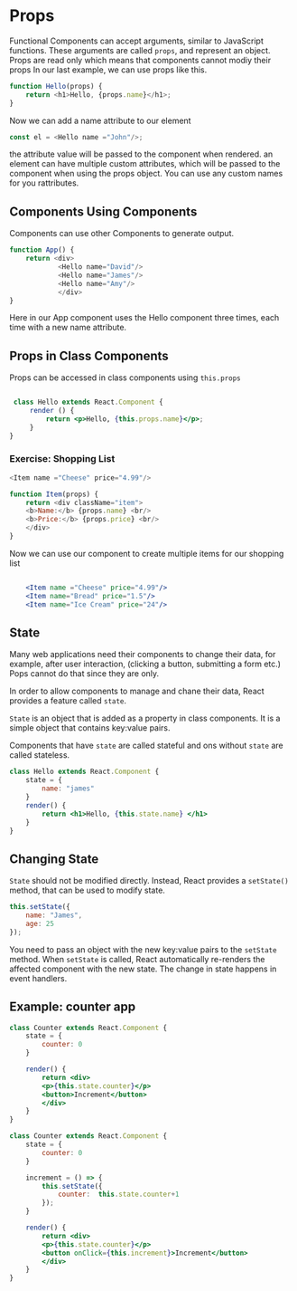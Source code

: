 # Props

Functional Components can accept arguments, similar to JavaScript functions. These arguments are called ``props``, and represent an object. Props are read only which means that components cannot modiy their props In our last example, we can use props like this.

```javascript
function Hello(props) {
    return <h1>Hello, {props.name}</h1>;
}
```

Now we can add a name attribute to our element

```javascript
const el = <Hello name ="John"/>;
```

the attribute value will be passed to the component when rendered.
an element can have multiple custom attributes, which will be passed to the component when using the props object. You can use any custom names for you rattributes.

## Components Using Components

Components can use other Components to generate output.

```javascript
function App() {
    return <div>
            <Hello name="David"/>
            <Hello name="James"/>
            <Hello name="Amy"/>
            </div>
}
```

Here in our App component uses the Hello component three times, each time with a new name attribute.



## Props in Class Components

Props can be accessed in class components using ``this.props``

``` jsx

 class Hello extends React.Component {
     render () {
         return <p>Hello, {this.props.name}</p>;
     }
}
```

### Exercise: Shopping List

``` javascript
<Item name ="Cheese" price="4.99"/>

function Item(props) {
    return <div className="item">
    <b>Name:</b> {props.name} <br/>
    <b>Price:</b> {props.price} <br/>
    </div>
}
```

Now we can use our component to create multiple items for our shopping list

``` jsx

    <Item name ="Cheese" price="4.99"/>
    <Item name="Bread" price="1.5"/>
    <Item name="Ice Cream" price="24"/>

```

## State

Many web applications need their components to change their data, for example, after user interaction, (clicking a button, submitting a form etc.) Pops cannot do that since they are only. 

In order to allow components to manage and chane their data, React provides a feature called ``state``.

``State``  is an object that is added as a property in class components. It is a simple object that contains key:value pairs.

Components that have ``state`` are called stateful and ons without ``state`` are called stateless.

```jsx 
class Hello extends React.Component {
    state = {
        name: "james"
    }
    render() {
        return <h1>Hello, {this.state.name} </h1>
    }
}

```

## Changing State

``State`` should not be modified directly. Instead, React provides a ``setState()`` method, that can be used to modify state.

```jsx
this.setState({
    name: "James",
    age: 25
});
```
You need to pass an object with the new key:value pairs to the ``setState`` method. When ``setState`` is called, React automatically re-renders the affected component with the new state. The change in state happens in event handlers. 

## Example: counter app

```jsx
class Counter extends React.Component {
    state = {
        counter: 0
    }

    render() {
        return <div>
        <p>{this.state.counter}</p>
        <button>Increment</button>
        </div>
    }
}
```

```jsx
class Counter extends React.Component {
    state = {
        counter: 0
    }

    increment = () => {
        this.setState({
            counter:  this.state.counter+1
        });
    }

    render() {
        return <div>
        <p>{this.state.counter}</p>
        <button onClick={this.increment}>Increment</button>
        </div>
    }
}
```
